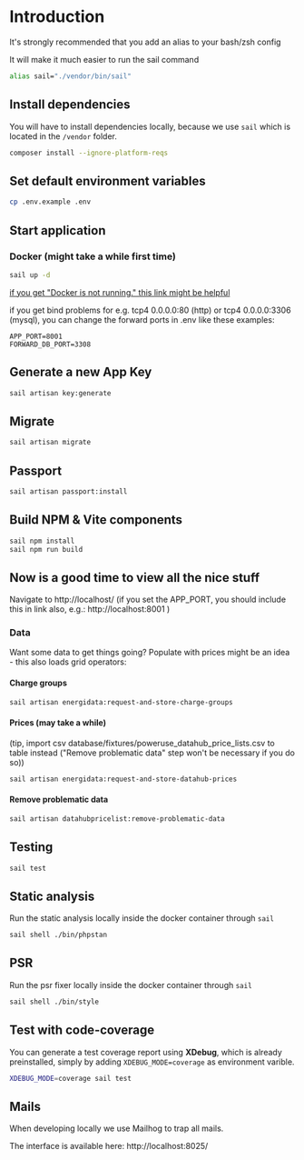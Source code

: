 # Introduction
<p>It's strongly recommended that you add an alias to your bash/zsh config</p>
<p>It will make it much easier to run the sail command</p>

```bash
alias sail="./vendor/bin/sail"
```

## Install dependencies
You will have to install dependencies locally, because we use `sail` which is located in the `/vendor` folder.

```bash
composer install --ignore-platform-reqs
```

## Set default environment variables

```bash
cp .env.example .env
```

## Start application

### Docker (might take a while first time)
```bash
sail up -d
```
[if you get "Docker is not running." this link might be helpful](https://docs.docker.com/engine/install/linux-postinstall/)

if you get bind problems for e.g. tcp4 0.0.0.0:80 (http) or tcp4 0.0.0.0:3306 (mysql), you can change the forward ports in .env like these examples:
```.dotenv
APP_PORT=8001
FORWARD_DB_PORT=3308
```

## Generate a new App Key
```bash
sail artisan key:generate
```

## Migrate
```bash
sail artisan migrate
```

## Passport
```bash
sail artisan passport:install
```

## Build NPM & Vite components

```bash
sail npm install
sail npm run build 
```

## Now is a good time to view all the nice stuff
Navigate to http://localhost/ (if you set the APP_PORT, you should include this in link also, e.g.: http://localhost:8001 )

### Data
Want some data to get things going?
Populate with prices might be an idea - this also loads grid operators:
#### Charge groups
```bash
sail artisan energidata:request-and-store-charge-groups
```
#### Prices (may take a while)
(tip, import csv database/fixtures/poweruse_datahub_price_lists.csv to table instead ("Remove problematic data" step won't be necessary if you do so))
```bash
sail artisan energidata:request-and-store-datahub-prices
```

#### Remove problematic data
```bash
sail artisan datahubpricelist:remove-problematic-data
```

## Testing

```bash
sail test
```

## Static analysis
Run the static analysis locally inside the docker container through `sail`

```bash
sail shell ./bin/phpstan
```

## PSR
Run the psr fixer locally inside the docker container through `sail`

```bash
sail shell ./bin/style
```

## Test with code-coverage
You can generate a test coverage report using **XDebug**, which is already preinstalled,
simply by adding `XDEBUG_MODE=coverage` as environment varible.

```bash
XDEBUG_MODE=coverage sail test
```

## Mails
When developing locally we use Mailhog to trap all mails.

The interface is available here:
http://localhost:8025/
